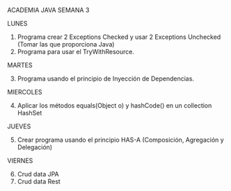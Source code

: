 ACADEMIA JAVA SEMANA 3

LUNES

1. Programa crear 2 Exceptions Checked y usar 2 Exceptions Unchecked (Tomar las que proporciona Java)
2. Programa para usar el TryWithResource.

MARTES

3. Programa usando el principio de Inyección de Dependencias.

MIERCOLES

4. Aplicar los métodos equals(Object o) y hashCode() en un collection HashSet

JUEVES

5. Crear programa usando el principio HAS-A (Composición, Agregación y Delegación)

VIERNES

6. Crud data JPA
7. Crud data Rest 